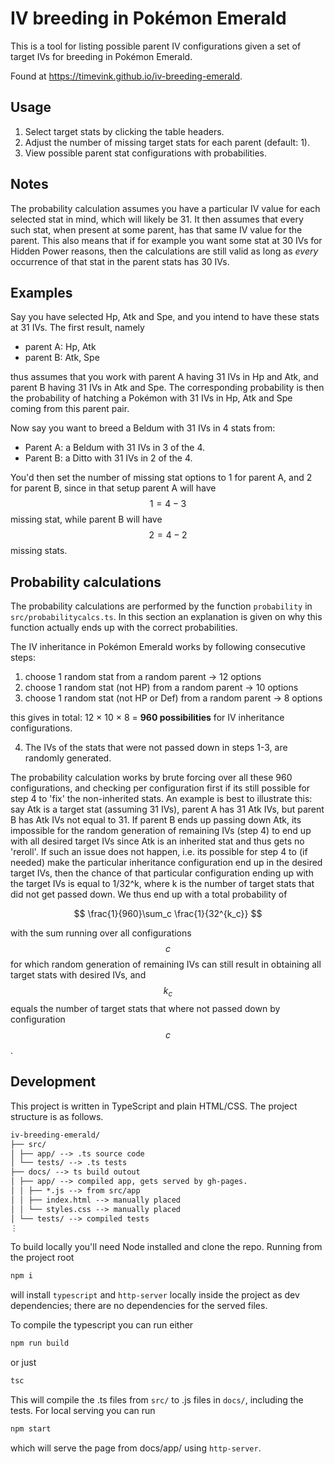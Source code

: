 # IV breeding in Pokémon Emerald

This is a tool for listing possible parent IV configurations given a set of target IVs for breeding in Pokémon Emerald.

Found at https://timevink.github.io/iv-breeding-emerald.

## Usage

1. Select target stats by clicking the table headers.
2. Adjust the number of missing target stats for each parent (default: 1).
3. View possible parent stat configurations with probabilities.

## Notes

The probability calculation assumes you have a particular IV value for each selected stat in mind, which will likely be 31. It then assumes that every such stat, when present at some parent, has that same IV value for the parent. This also means that if for example you want some stat at 30 IVs for Hidden Power reasons, then the calculations are still valid as long as *every* occurrence of that stat in the parent stats has 30 IVs.

## Examples

Say you have selected Hp, Atk and Spe, and you intend to have these stats at 31 IVs. The first result, namely

- parent A: Hp, Atk
- parent B: Atk, Spe

thus assumes that you work with parent A having 31 IVs in Hp and Atk, and parent B having 31 IVs in Atk and Spe. The corresponding probability is then the probability of hatching a Pokémon with 31 IVs in Hp, Atk and Spe coming from this parent pair.

Now say you want to breed a Beldum with 31 IVs in 4 stats from:

- Parent A: a Beldum with 31 IVs in 3 of the 4.
- Parent B: a Ditto with 31 IVs in 2 of the 4.

You'd then set the number of missing stat options to 1 for parent A, and 2 for parent B, since in that setup parent A will have $$1 = 4 - 3$$ missing stat, while parent B will have $$2 = 4 - 2$$ missing stats. 

## Probability calculations

The probability calculations are performed by the function ```probability``` in ```src/probabilitycalcs.ts```. In this section an explanation is given on why this function actually ends up with the correct probabilities.

The IV inheritance in Pokémon Emerald works by following consecutive steps:

1. choose 1 random stat from a random parent → 12 options
2. choose 1 random stat (not HP) from a random parent → 10 options
3. choose 1 random stat (not HP or Def) from a random parent → 8 options

this gives in total:  12 × 10 × 8 = **960 possibilities** for IV inheritance configurations.

4. The IVs of the stats that were not passed down in steps 1-3, are randomly generated.

The probability calculation works by brute forcing over all these 960 configurations, and checking per configuration first if its still possible for step 4 to 'fix' the non-inherited stats. An example is best to illustrate this: say Atk is a target stat (assuming 31 IVs), parent A has 31 Atk IVs, but parent B has Atk IVs not equal to 31. If parent B ends up passing down Atk, its impossible for the random generation of remaining IVs (step 4) to end up with all desired target IVs since Atk is an inherited stat and thus gets no 'reroll'.
If such an issue does not happen, i.e. its possible for step 4 to (if needed) make the particular inheritance configuration end up in the desired target IVs, then the chance of that particular configuration ending up with the target IVs is equal to 1/32^k, where k is the number of target stats that did not get passed down. We thus end up with a total probability of

$$
\frac{1}{960}\sum_c \frac{1}{32^{k_c}}
$$

with the sum running over all configurations $$c$$ for which random generation of remaining IVs can still result in obtaining all target stats with desired IVs, and $$k_c$$ equals the number of target stats that where not passed down by configuration $$c$$.

## Development

This project is written in TypeScript and plain HTML/CSS. The project structure is as follows.

```markdown
iv-breeding-emerald/
├── src/
│ ├── app/ --> .ts source code
│ └── tests/ --> .ts tests
├── docs/ --> ts build outout
│ ├── app/ --> compiled app, gets served by gh-pages.
│ │ ├── *.js --> from src/app
│ │ ├── index.html --> manually placed
│ │ └── styles.css --> manually placed
│ └── tests/ --> compiled tests
⋮
```

To build locally you'll need Node installed and clone the repo. Running from the project root

```bash
npm i
```
will install ```typescript``` and ```http-server``` locally inside the project as dev dependencies; there are no dependencies for the served files.

To compile the typescript you can run either
```bash
npm run build
```
or just
```bash
tsc
```

This will compile the .ts files from ```src/``` to .js files in ```docs/```, including the tests. For local serving you can run

```bash
npm start
```
which will serve the page from docs/app/ using ```http-server```.
